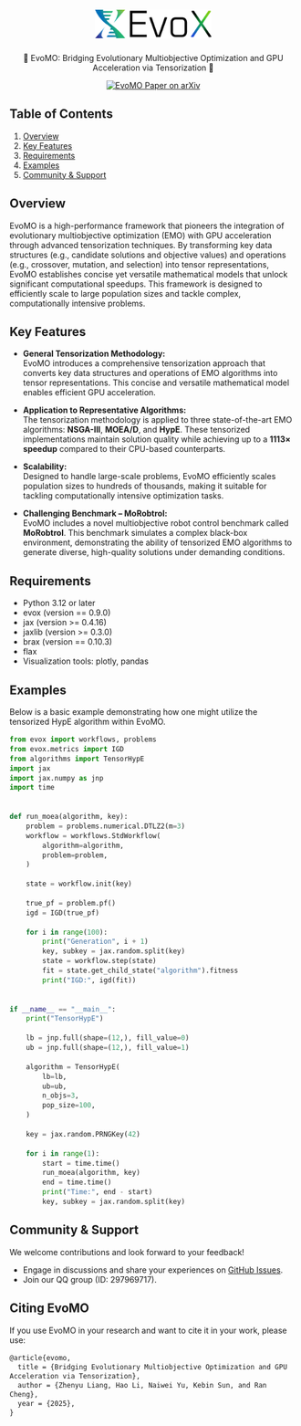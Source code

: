 <h1 align="center">
  <a href="https://github.com/EMI-Group/evox">
  <picture>
    <source media="(prefers-color-scheme: dark)" srcset="./assets/evox_logo_dark.png">
    <source media="(prefers-color-scheme: light)" srcset="./assets/evox_logo_light.png">
      <img alt="EvoX Logo" height="50" src="./assets/evox_logo_light.png">
  </picture>
  </a>
  <br>
</h1>

<p align="center">
🌟 EvoMO: Bridging Evolutionary Multiobjective Optimization and GPU Acceleration via Tensorization 🌟
</p>

<p align="center">
  <a href="https://arxiv.org/">
    <img src="https://img.shields.io/badge/paper-arxiv-red?style=for-the-badge" alt="EvoMO Paper on arXiv">
  </a>
</p>

## Table of Contents

1. [Overview](#Overview)
2. [Key Features](#key-features)
3. [Requirements](#requirements)
4. [Examples](#examples)
6. [Community & Support](#community--support)


## Overview

EvoMO is a high-performance framework that pioneers the integration of evolutionary multiobjective optimization (EMO) with GPU acceleration through advanced tensorization techniques. By transforming key data structures (e.g., candidate solutions and objective values) and operations (e.g., crossover, mutation, and selection) into tensor representations, EvoMO establishes concise yet versatile mathematical models that unlock significant computational speedups. This framework is designed to efficiently scale to large population sizes and tackle complex, computationally intensive problems.

## Key Features

- **General Tensorization Methodology:**  
  EvoMO introduces a comprehensive tensorization approach that converts key data structures and operations of EMO algorithms into tensor representations. This concise and versatile mathematical model enables efficient GPU acceleration.

- **Application to Representative Algorithms:**  
  The tensorization methodology is applied to three state-of-the-art EMO algorithms: **NSGA-III**, **MOEA/D**, and **HypE**. These tensorized implementations maintain solution quality while achieving up to a **1113× speedup** compared to their CPU-based counterparts.

- **Scalability:**  
  Designed to handle large-scale problems, EvoMO efficiently scales population sizes to hundreds of thousands, making it suitable for tackling computationally intensive optimization tasks.

- **Challenging Benchmark – MoRobtrol:**  
  EvoMO includes a novel multiobjective robot control benchmark called **MoRobtrol**. This benchmark simulates a complex black-box environment, demonstrating the ability of tensorized EMO algorithms to generate diverse, high-quality solutions under demanding conditions.

## Requirements

- Python 3.12 or later
- evox (version == 0.9.0)
- jax (version >= 0.4.16)
- jaxlib (version >= 0.3.0)
- brax (version == 0.10.3)
- flax
- Visualization tools: plotly, pandas

## Examples

Below is a basic example demonstrating how one might utilize the tensorized HypE algorithm within EvoMO. 

```python
from evox import workflows, problems
from evox.metrics import IGD
from algorithms import TensorHypE
import jax
import jax.numpy as jnp
import time


def run_moea(algorithm, key):
    problem = problems.numerical.DTLZ2(m=3)
    workflow = workflows.StdWorkflow(
        algorithm=algorithm,
        problem=problem,
    )

    state = workflow.init(key)

    true_pf = problem.pf()
    igd = IGD(true_pf)

    for i in range(100):
        print("Generation", i + 1)
        key, subkey = jax.random.split(key)
        state = workflow.step(state)
        fit = state.get_child_state("algorithm").fitness
        print("IGD:", igd(fit))


if __name__ == "__main__":
    print("TensorHypE")

    lb = jnp.full(shape=(12,), fill_value=0)
    ub = jnp.full(shape=(12,), fill_value=1)

    algorithm = TensorHypE(
        lb=lb,
        ub=ub,
        n_objs=3,
        pop_size=100,
    )

    key = jax.random.PRNGKey(42)

    for i in range(1):
        start = time.time()
        run_moea(algorithm, key)
        end = time.time()
        print("Time:", end - start)
        key, subkey = jax.random.split(key)
```

## Community & Support

We welcome contributions and look forward to your feedback!
- Engage in discussions and share your experiences on [GitHub Issues](https://github.com/EMI-Group/evomo/issues).
- Join our QQ group (ID: 297969717).

## Citing EvoMO

If you use EvoMO in your research and want to cite it in your work, please use:
```
@article{evomo,
  title = {Bridging Evolutionary Multiobjective Optimization and GPU Acceleration via Tensorization},
  author = {Zhenyu Liang, Hao Li, Naiwei Yu, Kebin Sun, and Ran Cheng},
  year = {2025},
}
```